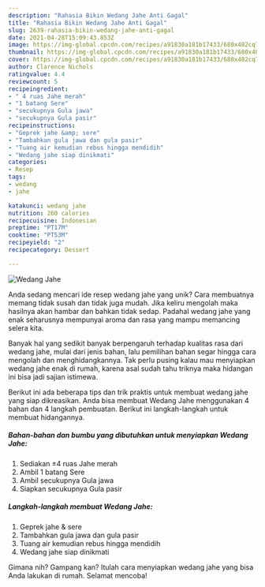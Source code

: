 ```yaml
---
description: "Rahasia Bikin Wedang Jahe Anti Gagal"
title: "Rahasia Bikin Wedang Jahe Anti Gagal"
slug: 2639-rahasia-bikin-wedang-jahe-anti-gagal
date: 2021-04-28T15:09:43.853Z
image: https://img-global.cpcdn.com/recipes/a91830a181b17433/680x482cq70/wedang-jahe-foto-resep-utama.jpg
thumbnail: https://img-global.cpcdn.com/recipes/a91830a181b17433/680x482cq70/wedang-jahe-foto-resep-utama.jpg
cover: https://img-global.cpcdn.com/recipes/a91830a181b17433/680x482cq70/wedang-jahe-foto-resep-utama.jpg
author: Clarence Nichols
ratingvalue: 4.4
reviewcount: 5
recipeingredient:
- " 4 ruas Jahe merah"
- "1 batang Sere"
- "secukupnya Gula jawa"
- "secukupnya Gula pasir"
recipeinstructions:
- "Geprek jahe &amp; sere"
- "Tambahkan gula jawa dan gula pasir"
- "Tuang air kemudian rebus hingga mendidih"
- "Wedang jahe siap dinikmati"
categories:
- Resep
tags:
- wedang
- jahe

katakunci: wedang jahe 
nutrition: 260 calories
recipecuisine: Indonesian
preptime: "PT17M"
cooktime: "PT53M"
recipeyield: "2"
recipecategory: Dessert

---
```



![Wedang Jahe](https://img-global.cpcdn.com/recipes/a91830a181b17433/680x482cq70/wedang-jahe-foto-resep-utama.jpg)

Anda sedang mencari ide resep wedang jahe yang unik? Cara membuatnya memang tidak susah dan tidak juga mudah. Jika keliru mengolah maka hasilnya akan hambar dan bahkan tidak sedap. Padahal wedang jahe yang enak seharusnya mempunyai aroma dan rasa yang mampu memancing selera kita.



Banyak hal yang sedikit banyak berpengaruh terhadap kualitas rasa dari wedang jahe, mulai dari jenis bahan, lalu pemilihan bahan segar hingga cara mengolah dan menghidangkannya. Tak perlu pusing kalau mau menyiapkan wedang jahe enak di rumah, karena asal sudah tahu triknya maka hidangan ini bisa jadi sajian istimewa.


Berikut ini ada beberapa tips dan trik praktis untuk membuat wedang jahe yang siap dikreasikan. Anda bisa membuat Wedang Jahe menggunakan 4 bahan dan 4 langkah pembuatan. Berikut ini langkah-langkah untuk membuat hidangannya.

<!--inarticleads1-->

##### Bahan-bahan dan bumbu yang dibutuhkan untuk menyiapkan Wedang Jahe:

1. Sediakan  ±4 ruas Jahe merah
1. Ambil 1 batang Sere
1. Ambil secukupnya Gula jawa
1. Siapkan secukupnya Gula pasir




<!--inarticleads2-->

##### Langkah-langkah membuat Wedang Jahe:

1. Geprek jahe &amp; sere
1. Tambahkan gula jawa dan gula pasir
1. Tuang air kemudian rebus hingga mendidih
1. Wedang jahe siap dinikmati




Gimana nih? Gampang kan? Itulah cara menyiapkan wedang jahe yang bisa Anda lakukan di rumah. Selamat mencoba!
